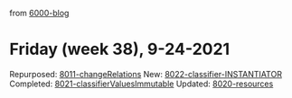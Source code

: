 from [6000-blog](../../../6000-blog.md)
# Friday (week 38), 9-24-2021
Repurposed: [8011-changeRelations](../../../../8activities/8011-changeRelations.md)
New: [8022-classifier-INSTANTIATOR](8022-classifier-INSTANTIATOR.md)
Completed: [8021-classifierValuesImmutable](8021-classifierValuesImmutable.md)
Updated: [8020-resources](../../../../8activities/8020-resources.md)